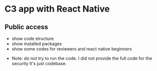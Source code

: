 # C3 app with React Native

## Public access
- show code structure
- show installed packages
- show some codes for reviewers and react native beginners

* Note: do not try to run the code.
  I did not provide the full code for the security
  It's just codebase.